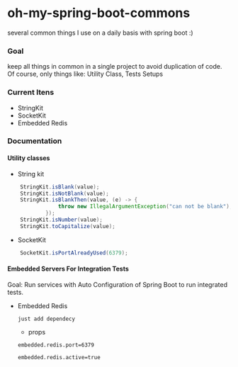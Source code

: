 # oh-my-spring-boot-commons
several common things I use on a daily basis with spring boot :)

### Goal

keep all things in common in a single project to avoid duplication of code.
Of course, only things like: Utility Class, Tests Setups

### Current Itens

* StringKit
* SocketKit
* Embedded Redis

### Documentation

#### Utility classes

* String kit

```java
    StringKit.isBlank(value);
    StringKit.isNotBlank(value);
    StringKit.isBlankThen(value, (e) -> {
                throw new IllegalArgumentException("can not be blank");
            });
    StringKit.isNumber(value);
    StringKit.toCapitalize(value);
```

* SocketKit

```java
    SocketKit.isPortAlreadyUsed(6379);
```

#### Embedded Servers For Integration Tests

Goal: Run services with Auto Configuration of Spring Boot to run integrated tests.

* Embedded Redis
  
  `just add dependecy`
  
  * props
  
  `embedded.redis.port=6379`
  
  `embedded.redis.active=true`
  
